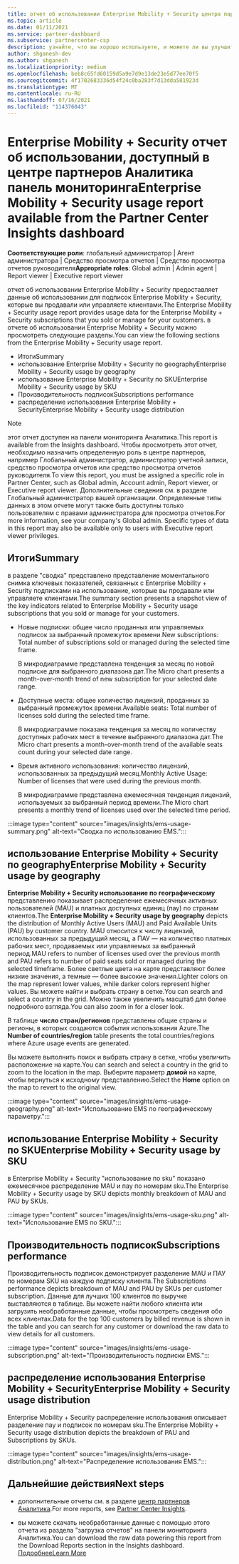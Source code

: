 ```yaml
---
title: отчет об использовании Enterprise Mobility + Security центра партнеров Аналитика
ms.topic: article
ms.date: 01/11/2021
ms.service: partner-dashboard
ms.subservice: partnercenter-csp
description: узнайте, что вы хорошо используете, и можете ли вы улучшить вопросы использования подписок Enterprise Mobility + Security, которые вы продаете или управляете клиентами.
author: shganesh-dev
ms.author: shganesh
ms.localizationpriority: medium
ms.openlocfilehash: beb8c65fd60159d5a9e7d9e13de23e5d77ee70f5
ms.sourcegitcommit: 4f1702683336d54f24c0ba283f7d13dda581923d
ms.translationtype: MT
ms.contentlocale: ru-RU
ms.lasthandoff: 07/16/2021
ms.locfileid: "114376043"
---
```

# <a name="enterprise-mobility--security-usage-report-available-from-the-partner-center-insights-dashboard"></a><span data-ttu-id="c63a7-103">Enterprise Mobility + Security отчет об использовании, доступный в центре партнеров Аналитика панель мониторинга</span><span class="sxs-lookup"><span data-stu-id="c63a7-103">Enterprise Mobility + Security usage report available from the Partner Center Insights dashboard</span></span>

<span data-ttu-id="c63a7-104">**Соответствующие роли**: глобальный администратор | Агент администратора | Средство просмотра отчетов | Средство просмотра отчетов руководителя</span><span class="sxs-lookup"><span data-stu-id="c63a7-104">**Appropriate roles**: Global admin | Admin agent | Report viewer | Executive report viewer</span></span>

<span data-ttu-id="c63a7-105">отчет об использовании Enterprise Mobility + Security предоставляет данные об использовании для подписок Enterprise Mobility + Security, которые вы продавали или управляете клиентами.</span><span class="sxs-lookup"><span data-stu-id="c63a7-105">The Enterprise Mobility + Security usage report provides usage data for the Enterprise Mobility + Security subscriptions that you sold or manage for your customers.</span></span> <span data-ttu-id="c63a7-106">в отчете об использовании Enterprise Mobility + Security можно просмотреть следующие разделы.</span><span class="sxs-lookup"><span data-stu-id="c63a7-106">You can view the following sections from the Enterprise Mobility + Security usage report.</span></span>

- <span data-ttu-id="c63a7-107">Итоги</span><span class="sxs-lookup"><span data-stu-id="c63a7-107">Summary</span></span>
- <span data-ttu-id="c63a7-108">использование Enterprise Mobility + Security по geography</span><span class="sxs-lookup"><span data-stu-id="c63a7-108">Enterprise Mobility + Security usage by geography</span></span>
- <span data-ttu-id="c63a7-109">использование Enterprise Mobility + Security по SKU</span><span class="sxs-lookup"><span data-stu-id="c63a7-109">Enterprise Mobility + Security usage by SKU</span></span>
- <span data-ttu-id="c63a7-110">Производительность подписок</span><span class="sxs-lookup"><span data-stu-id="c63a7-110">Subscriptions performance</span></span>
- <span data-ttu-id="c63a7-111">распределение использования Enterprise Mobility + Security</span><span class="sxs-lookup"><span data-stu-id="c63a7-111">Enterprise Mobility + Security usage distribution</span></span>

 > [!NOTE]
 > <span data-ttu-id="c63a7-112">этот отчет доступен на панели мониторинга Аналитика.</span><span class="sxs-lookup"><span data-stu-id="c63a7-112">This report is available from the Insights dashboard.</span></span> <span data-ttu-id="c63a7-113">Чтобы просмотреть этот отчет, необходимо назначить определенную роль в центре партнеров, например Глобальный администратор, администратор учетной записи, средство просмотра отчетов или средство просмотра отчетов руководителя.</span><span class="sxs-lookup"><span data-stu-id="c63a7-113">To view this report, you must be assigned a specific role in Partner Center, such as Global admin, Account admin, Report viewer, or Executive report viewer.</span></span> <span data-ttu-id="c63a7-114">Дополнительные сведения см. в разделе Глобальный администратор вашей организации. Определенные типы данных в этом отчете могут также быть доступны только пользователям с правами администратора для просмотра отчетов.</span><span class="sxs-lookup"><span data-stu-id="c63a7-114">For more information, see your company's Global admin. Specific types of data in this report may also be available only to users with Executive report viewer privileges.</span></span>

## <a name="summary"></a><span data-ttu-id="c63a7-115">Итоги</span><span class="sxs-lookup"><span data-stu-id="c63a7-115">Summary</span></span>

<span data-ttu-id="c63a7-116">в разделе "сводка" представлено представление моментального снимка ключевых показателей, связанных с Enterprise Mobility + Security подписками на использование, которые вы продавали или управляете клиентами.</span><span class="sxs-lookup"><span data-stu-id="c63a7-116">The summary section presents a snapshot view of the key indicators related to Enterprise Mobility + Security usage subscriptions that you sold or manage for your customers.</span></span> 

- <span data-ttu-id="c63a7-117">Новые подписки: общее число проданных или управляемых подписок за выбранный промежуток времени.</span><span class="sxs-lookup"><span data-stu-id="c63a7-117">New subscriptions: Total number of subscriptions sold or managed during the selected time frame.</span></span>

   <span data-ttu-id="c63a7-118">В микродиаграмме представлена тенденция за месяц по новой подписке для выбранного диапазона дат.</span><span class="sxs-lookup"><span data-stu-id="c63a7-118">The Micro chart presents a month-over-month trend of new subscription for your selected date range.</span></span>

- <span data-ttu-id="c63a7-119">Доступные места: общее количество лицензий, проданных за выбранный промежуток времени.</span><span class="sxs-lookup"><span data-stu-id="c63a7-119">Available seats: Total number of licenses sold during the selected time frame.</span></span>

   <span data-ttu-id="c63a7-120">В микродиаграмме показана тенденция за месяц по количеству доступных рабочих мест в течение выбранного диапазона дат.</span><span class="sxs-lookup"><span data-stu-id="c63a7-120">The Micro chart presents a month-over-month trend of the available seats count during your selected date range.</span></span>

- <span data-ttu-id="c63a7-121">Время активного использования: количество лицензий, использованных за предыдущий месяц.</span><span class="sxs-lookup"><span data-stu-id="c63a7-121">Monthly Active Usage: Number of licenses that were used during the previous month.</span></span>

   <span data-ttu-id="c63a7-122">В микродиаграмме представлена ежемесячная тенденция лицензий, используемых за выбранный период времени.</span><span class="sxs-lookup"><span data-stu-id="c63a7-122">The Micro chart presents a monthly trend of licenses used over the selected time period.</span></span>

:::image type="content" source="images/insights/ems-usage-summary.png" alt-text="Сводка по использованию EMS.":::

## <a name="enterprise-mobility--security-usage-by-geography"></a><span data-ttu-id="c63a7-124">использование Enterprise Mobility + Security по geography</span><span class="sxs-lookup"><span data-stu-id="c63a7-124">Enterprise Mobility + Security usage by geography</span></span>

<span data-ttu-id="c63a7-125">**Enterprise Mobility + Security использование по географическому** представлению показывает распределение ежемесячных активных пользователей (MAU) и платных доступных единиц (пау) по странам клиентов.</span><span class="sxs-lookup"><span data-stu-id="c63a7-125">The **Enterprise Mobility + Security usage by geography** depicts the distribution of Monthly Active Users (MAU) and Paid Available Units (PAU) by customer country.</span></span> <span data-ttu-id="c63a7-126">MAU относится к числу лицензий, использованных за предыдущий месяц, а ПАУ — на количество платных рабочих мест, продаваемых или управляемых за выбранный период.</span><span class="sxs-lookup"><span data-stu-id="c63a7-126">MAU refers to number of licenses used over the previous month and PAU refers to number of paid seats sold or managed during the selected timeframe.</span></span> <span data-ttu-id="c63a7-127">Более светлые цвета на карте представляют более низкие значения, а темные — более высокие значения.</span><span class="sxs-lookup"><span data-stu-id="c63a7-127">Lighter colors on the map represent lower values, while darker colors represent higher values.</span></span> <span data-ttu-id="c63a7-128">Вы можете найти и выбрать страну в сетке.</span><span class="sxs-lookup"><span data-stu-id="c63a7-128">You can search and select a country in the grid.</span></span> <span data-ttu-id="c63a7-129">Можно также увеличить масштаб для более подробного взгляда.</span><span class="sxs-lookup"><span data-stu-id="c63a7-129">You can also zoom in for a closer look.</span></span>

<span data-ttu-id="c63a7-130">В таблице **число стран/регионов** представлены общие страны и регионы, в которых создаются события использования Azure.</span><span class="sxs-lookup"><span data-stu-id="c63a7-130">The **Number of countries/region** table presents the total countries/regions where Azure usage events are generated.</span></span>

<span data-ttu-id="c63a7-131">Вы можете выполнить поиск и выбрать страну в сетке, чтобы увеличить расположение на карте.</span><span class="sxs-lookup"><span data-stu-id="c63a7-131">You can search and select a country in the grid to zoom to the location in the map.</span></span> <span data-ttu-id="c63a7-132">Выберите параметр **домой** на карте, чтобы вернуться к исходному представлению.</span><span class="sxs-lookup"><span data-stu-id="c63a7-132">Select the **Home** option on the map to revert to the original view.</span></span>

:::image type="content" source="images/insights/ems-usage-geography.png" alt-text="Использование EMS по географическому параметру.":::

## <a name="enterprise-mobility--security-usage-by-sku"></a><span data-ttu-id="c63a7-134">использование Enterprise Mobility + Security по SKU</span><span class="sxs-lookup"><span data-stu-id="c63a7-134">Enterprise Mobility + Security usage by SKU</span></span>

<span data-ttu-id="c63a7-135">в Enterprise Mobility + Security "использование по sku" показано ежемесячное распределение MAU и пау по номерам sku.</span><span class="sxs-lookup"><span data-stu-id="c63a7-135">The Enterprise Mobility + Security usage by SKU depicts monthly breakdown of MAU and PAU by SKUs.</span></span>

:::image type="content" source="images/insights/ems-usage-sku.png" alt-text="Использование EMS по SKU.":::

## <a name="subscriptions-performance"></a><span data-ttu-id="c63a7-137">Производительность подписок</span><span class="sxs-lookup"><span data-stu-id="c63a7-137">Subscriptions performance</span></span>

<span data-ttu-id="c63a7-138">Производительность подписок демонстрирует разделение MAU и ПАУ по номерам SKU на каждую подписку клиента.</span><span class="sxs-lookup"><span data-stu-id="c63a7-138">The Subscriptions performance depicts breakdown of MAU and PAU by SKUs per customer subscription.</span></span> <span data-ttu-id="c63a7-139">Данные для лучших 100 клиентов по выручке выставляются в таблице. Вы можете найти любого клиента или загрузить необработанные данные, чтобы просмотреть сведения обо всех клиентах.</span><span class="sxs-lookup"><span data-stu-id="c63a7-139">Data for the top 100 customers by billed revenue is shown in the table and you can search for any customer or download the raw data to view details for all customers.</span></span>

:::image type="content" source="images/insights/ems-usage-subscription.png" alt-text="Производительность подписки EMS.":::

## <a name="enterprise-mobility--security-usage-distribution"></a><span data-ttu-id="c63a7-141">распределение использования Enterprise Mobility + Security</span><span class="sxs-lookup"><span data-stu-id="c63a7-141">Enterprise Mobility + Security usage distribution</span></span>

<span data-ttu-id="c63a7-142">Enterprise Mobility + Security распределение использования описывает разделение пау и подписок по номерам sku.</span><span class="sxs-lookup"><span data-stu-id="c63a7-142">The Enterprise Mobility + Security usage distribution depicts the breakdown of PAU and Subscriptions by SKUs.</span></span>

:::image type="content" source="images/insights/ems-usage-distribution.png" alt-text="Распределение использования EMS.":::

## <a name="next-steps"></a><span data-ttu-id="c63a7-144">Дальнейшие действия</span><span class="sxs-lookup"><span data-stu-id="c63a7-144">Next steps</span></span>

- <span data-ttu-id="c63a7-145">дополнительные отчеты см. в разделе [центр партнеров Аналитика](partner-center-insights.md).</span><span class="sxs-lookup"><span data-stu-id="c63a7-145">For more reports, see [Partner Center Insights](partner-center-insights.md).</span></span>

- <span data-ttu-id="c63a7-146">вы можете скачать необработанные данные с помощью этого отчета из раздела "загрузка отчетов" на панели мониторинга Аналитика.</span><span class="sxs-lookup"><span data-stu-id="c63a7-146">You can download the raw data powering this report from the Download Reports section in the Insights dashboard.</span></span> [<span data-ttu-id="c63a7-147">Подробнее</span><span class="sxs-lookup"><span data-stu-id="c63a7-147">Learn More</span></span>](insights-download-reports.md) 
